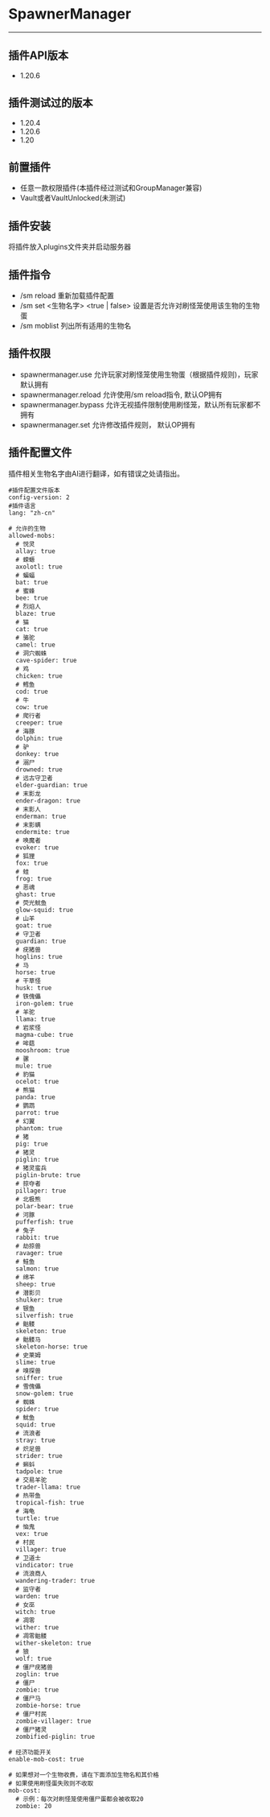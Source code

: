 # SpawnerManager
---
## 插件API版本
- 1.20.6

## 插件测试过的版本
- 1.20.4
- 1.20.6
- 1.20

## 前置插件
- 任意一款权限插件(本插件经过测试和GroupManager兼容)
- Vault或者VaultUnlocked(未测试)

## 插件安装
将插件放入plugins文件夹并启动服务器

## 插件指令
- /sm reload 重新加载插件配置
- /sm set <生物名字> <true | false> 设置是否允许对刷怪笼使用该生物的生物蛋
- /sm moblist 列出所有适用的生物名

## 插件权限
- spawnermanager.use 允许玩家对刷怪笼使用生物蛋（根据插件规则)，玩家默认拥有
- spawnermanager.reload 允许使用/sm reload指令, 默认OP拥有
- spawnermanager.bypass 允许无视插件限制使用刷怪笼，默认所有玩家都不拥有
- spawnermanager.set 允许修改插件规则， 默认OP拥有

## 插件配置文件
插件相关生物名字由AI进行翻译，如有错误之处请指出。
```
#插件配置文件版本
config-version: 2
#插件语言
lang: "zh-cn"

# 允许的生物
allowed-mobs:
  # 悦灵
  allay: true
  # 蝾螈
  axolotl: true
  # 蝙蝠
  bat: true
  # 蜜蜂
  bee: true
  # 烈焰人
  blaze: true
  # 猫
  cat: true
  # 骆驼
  camel: true
  # 洞穴蜘蛛
  cave-spider: true
  # 鸡
  chicken: true
  # 鳕鱼
  cod: true
  # 牛
  cow: true
  # 爬行者
  creeper: true
  # 海豚
  dolphin: true
  # 驴
  donkey: true
  # 溺尸
  drowned: true
  # 远古守卫者
  elder-guardian: true
  # 末影龙
  ender-dragon: true
  # 末影人
  enderman: true
  # 末影螨
  endermite: true
  # 唤魔者
  evoker: true
  # 狐狸
  fox: true
  # 蛙
  frog: true
  # 恶魂
  ghast: true
  # 荧光鱿鱼
  glow-squid: true
  # 山羊
  goat: true
  # 守卫者
  guardian: true
  # 疣猪兽
  hoglins: true
  # 马
  horse: true
  # 干草怪
  husk: true
  # 铁傀儡
  iron-golem: true
  # 羊驼
  llama: true
  # 岩浆怪
  magma-cube: true
  # 哞菇
  mooshroom: true
  # 骡
  mule: true
  # 豹猫
  ocelot: true
  # 熊猫
  panda: true
  # 鹦鹉
  parrot: true
  # 幻翼
  phantom: true
  # 猪
  pig: true
  # 猪灵
  piglin: true
  # 猪灵蛮兵
  piglin-brute: true
  # 掠夺者
  pillager: true
  # 北极熊
  polar-bear: true
  # 河豚
  pufferfish: true
  # 兔子
  rabbit: true
  # 劫掠兽
  ravager: true
  # 鲑鱼
  salmon: true
  # 绵羊
  sheep: true
  # 潜影贝
  shulker: true
  # 银鱼
  silverfish: true
  # 骷髅
  skeleton: true
  # 骷髅马
  skeleton-horse: true
  # 史莱姆
  slime: true
  # 嗅探兽
  sniffer: true
  # 雪傀儡
  snow-golem: true
  # 蜘蛛
  spider: true
  # 鱿鱼
  squid: true
  # 流浪者
  stray: true
  # 炽足兽
  strider: true
  # 蝌蚪
  tadpole: true
  # 交易羊驼
  trader-llama: true
  # 热带鱼
  tropical-fish: true
  # 海龟
  turtle: true
  # 恼鬼
  vex: true
  # 村民
  villager: true
  # 卫道士
  vindicator: true
  # 流浪商人
  wandering-trader: true
  # 监守者
  warden: true
  # 女巫
  witch: true
  # 凋零
  wither: true
  # 凋零骷髅
  wither-skeleton: true
  # 狼
  wolf: true
  # 僵尸疣猪兽
  zoglin: true
  # 僵尸
  zombie: true
  # 僵尸马
  zombie-horse: true
  # 僵尸村民
  zombie-villager: true
  # 僵尸猪灵
  zombified-piglin: true
  
# 经济功能开关
enable-mob-cost: true

# 如果想对一个生物收费，请在下面添加生物名和其价格
# 如果使用刷怪蛋失败则不收取
mob-cost:
  # 示例：每次对刷怪笼使用僵尸蛋都会被收取20
  zombie: 20
```